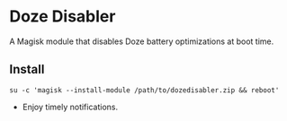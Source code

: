 # Doze Disabler
A Magisk module that disables Doze battery optimizations at boot time.

## Install
```su -c 'magisk --install-module /path/to/dozedisabler.zip && reboot'```
- Enjoy timely notifications.
